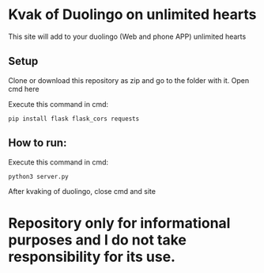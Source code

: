 # Kvak of Duolingo on unlimited hearts

This site will add to your duolingo (Web and phone APP) unlimited hearts

## Setup

Clone or download this repository as zip and go to the folder with it. Open cmd here

Execute this command in cmd:
```
pip install flask flask_cors requests
```

## How to run:

Execute this command in cmd:
```
python3 server.py
```

After kvaking of duolingo, close cmd and site

# Repository only for informational purposes and I do not take responsibility for its use.
